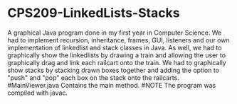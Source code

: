 # CPS209-LinkedLists-Stacks
A graphical Java program done in my first year in Computer Science. We had to implement recursion, inheritance, frames, GUI, listeners
and our own implementation of linkedlist and stack classes in Java. As well, we had to graphically show the linkedlists by
drawing a train and allowing the user to graphically drag and link each railcart onto the train. We had to graphically show stacks
by stacking drawn boxes together and adding the option to "push" and "pop" each box on the stack onto the railcarts.
#MainViewer.java
Contains the main method.
#NOTE
The program was compiled with javac.
